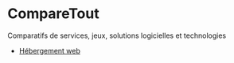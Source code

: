 # CompareTout

Comparatifs de services, jeux, solutions logicielles et technologies

+ [Hébergement web](./blob/main/hébergement-web.md)
